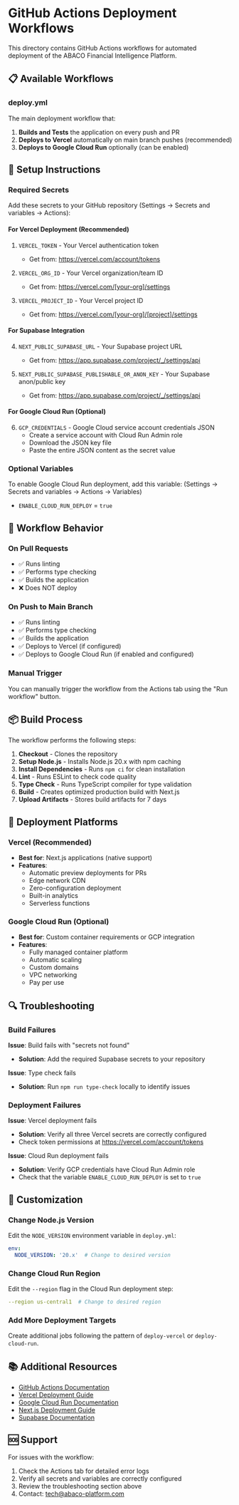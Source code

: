 # GitHub Actions Deployment Workflows

This directory contains GitHub Actions workflows for automated deployment of the ABACO Financial Intelligence Platform.

## 📋 Available Workflows

### deploy.yml

The main deployment workflow that:
1. **Builds and Tests** the application on every push and PR
2. **Deploys to Vercel** automatically on main branch pushes (recommended)
3. **Deploys to Google Cloud Run** optionally (can be enabled)

## 🚀 Setup Instructions

### Required Secrets

Add these secrets to your GitHub repository (Settings → Secrets and variables → Actions):

#### For Vercel Deployment (Recommended)

1. `VERCEL_TOKEN` - Your Vercel authentication token
   - Get from: https://vercel.com/account/tokens
   
2. `VERCEL_ORG_ID` - Your Vercel organization/team ID
   - Get from: https://vercel.com/[your-org]/settings
   
3. `VERCEL_PROJECT_ID` - Your Vercel project ID
   - Get from: https://vercel.com/[your-org]/[project]/settings

#### For Supabase Integration

4. `NEXT_PUBLIC_SUPABASE_URL` - Your Supabase project URL
   - Get from: https://app.supabase.com/project/_/settings/api
   
5. `NEXT_PUBLIC_SUPABASE_PUBLISHABLE_OR_ANON_KEY` - Your Supabase anon/public key
   - Get from: https://app.supabase.com/project/_/settings/api

#### For Google Cloud Run (Optional)

6. `GCP_CREDENTIALS` - Google Cloud service account credentials JSON
   - Create a service account with Cloud Run Admin role
   - Download the JSON key file
   - Paste the entire JSON content as the secret value

### Optional Variables

To enable Google Cloud Run deployment, add this variable:
(Settings → Secrets and variables → Actions → Variables)

- `ENABLE_CLOUD_RUN_DEPLOY` = `true`

## 🔧 Workflow Behavior

### On Pull Requests
- ✅ Runs linting
- ✅ Performs type checking
- ✅ Builds the application
- ❌ Does NOT deploy

### On Push to Main Branch
- ✅ Runs linting
- ✅ Performs type checking
- ✅ Builds the application
- ✅ Deploys to Vercel (if configured)
- ✅ Deploys to Google Cloud Run (if enabled and configured)

### Manual Trigger
You can manually trigger the workflow from the Actions tab using the "Run workflow" button.

## 📦 Build Process

The workflow performs the following steps:

1. **Checkout** - Clones the repository
2. **Setup Node.js** - Installs Node.js 20.x with npm caching
3. **Install Dependencies** - Runs `npm ci` for clean installation
4. **Lint** - Runs ESLint to check code quality
5. **Type Check** - Runs TypeScript compiler for type validation
6. **Build** - Creates optimized production build with Next.js
7. **Upload Artifacts** - Stores build artifacts for 7 days

## 🎯 Deployment Platforms

### Vercel (Recommended)
- **Best for**: Next.js applications (native support)
- **Features**: 
  - Automatic preview deployments for PRs
  - Edge network CDN
  - Zero-configuration deployment
  - Built-in analytics
  - Serverless functions

### Google Cloud Run (Optional)
- **Best for**: Custom container requirements or GCP integration
- **Features**:
  - Fully managed container platform
  - Automatic scaling
  - Custom domains
  - VPC networking
  - Pay per use

## 🔍 Troubleshooting

### Build Failures

**Issue**: Build fails with "secrets not found"
- **Solution**: Add the required Supabase secrets to your repository

**Issue**: Type check fails
- **Solution**: Run `npm run type-check` locally to identify issues

### Deployment Failures

**Issue**: Vercel deployment fails
- **Solution**: Verify all three Vercel secrets are correctly configured
- Check token permissions at https://vercel.com/account/tokens

**Issue**: Cloud Run deployment fails
- **Solution**: Verify GCP credentials have Cloud Run Admin role
- Check that the variable `ENABLE_CLOUD_RUN_DEPLOY` is set to `true`

## 📝 Customization

### Change Node.js Version
Edit the `NODE_VERSION` environment variable in `deploy.yml`:
```yaml
env:
  NODE_VERSION: '20.x'  # Change to desired version
```

### Change Cloud Run Region
Edit the `--region` flag in the Cloud Run deployment step:
```yaml
--region us-central1  # Change to desired region
```

### Add More Deployment Targets
Create additional jobs following the pattern of `deploy-vercel` or `deploy-cloud-run`.

## 📚 Additional Resources

- [GitHub Actions Documentation](https://docs.github.com/en/actions)
- [Vercel Deployment Guide](https://vercel.com/docs/concepts/deployments/overview)
- [Google Cloud Run Documentation](https://cloud.google.com/run/docs)
- [Next.js Deployment Guide](https://nextjs.org/docs/deployment)
- [Supabase Documentation](https://supabase.com/docs)

## 🆘 Support

For issues with the workflow:
1. Check the Actions tab for detailed error logs
2. Verify all secrets and variables are correctly configured
3. Review the troubleshooting section above
4. Contact: tech@abaco-platform.com
